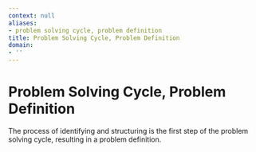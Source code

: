 ```yaml
---
context: null
aliases:
- problem solving cycle, problem definition
title: Problem Solving Cycle, Problem Definition
domain:
- ''
---
```


# Problem Solving Cycle, Problem Definition

The process of identifying and structuring is the first step of the problem solving cycle, resulting in a problem definition.
